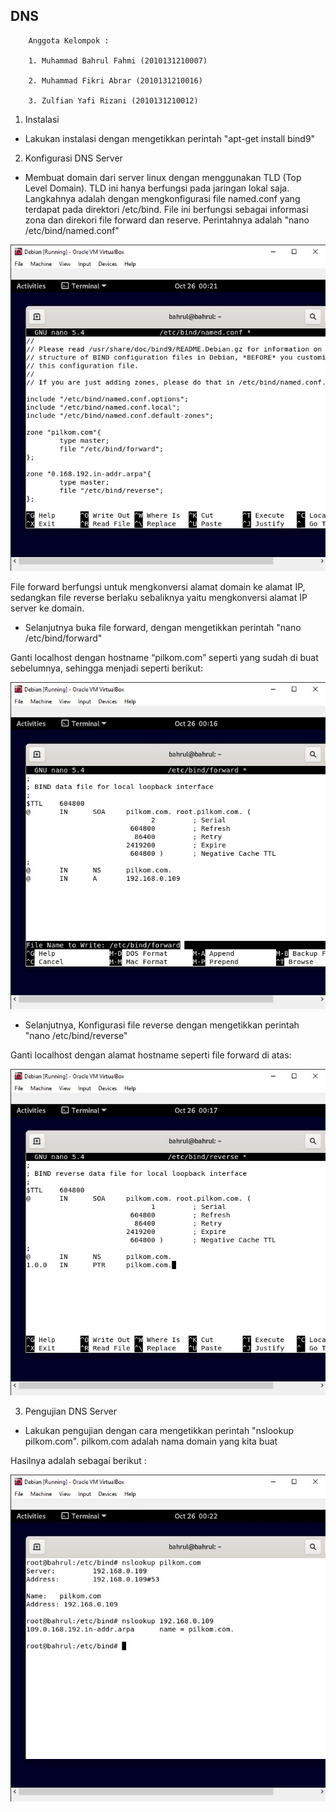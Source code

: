 ## DNS

        Anggota Kelompok :

        1. Muhammad Bahrul Fahmi (2010131210007)

        2. Muhammad Fikri Abrar (2010131210016)

        3. Zulfian Yafi Rizani (2010131210012)

1. Instalasi 

- Lakukan instalasi dengan mengetikkan perintah "apt-get install bind9"

2. Konfigurasi DNS Server

- Membuat domain dari server linux dengan menggunakan TLD (Top Level Domain). TLD ini hanya berfungsi pada jaringan lokal saja. Langkahnya adalah dengan mengkonfigurasi file named.conf yang terdapat pada direktori /etc/bind. File ini berfungsi sebagai informasi zona dan direkori file forward dan reserve. Perintahnya adalah "nano /etc/bind/named.conf"

![Image](DNS2.jpeg)

File forward berfungsi untuk mengkonversi alamat domain ke alamat IP, sedangkan file reverse berlaku sebaliknya yaitu mengkonversi alamat IP server ke domain.

- Selanjutnya buka file forward, dengan mengetikkan perintah "nano /etc/bind/forward"

Ganti localhost dengan hostname “pilkom.com” seperti yang sudah di buat sebelumnya, sehingga menjadi seperti berikut:

![alt text](DNS4.jpeg)

- Selanjutnya, Konfigurasi file reverse dengan mengetikkan perintah "nano /etc/bind/reverse"

Ganti localhost dengan alamat hostname seperti file forward di atas:

![alt text](DNS3.jpeg)

3. Pengujian DNS Server

- Lakukan pengujian dengan cara mengetikkan perintah "nslookup pilkom.com". pilkom.com adalah nama domain yang kita buat

Hasilnya adalah sebagai berikut :

![alt text](DNS1.jpeg)
